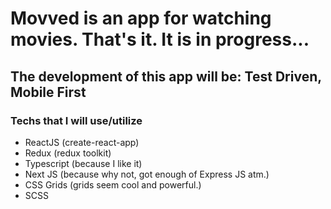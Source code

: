 <h1>Movved is an app for watching movies. That's it. It is in progress...</h1>

<h2>The development of this app will be: Test Driven, Mobile First</h2>

<h3>Techs that I will use/utilize</h3>

- ReactJS (create-react-app)
- Redux (redux toolkit)
- Typescript (because I like it)
- Next JS (because why not, got enough of Express JS atm.)
- CSS Grids (grids seem cool and powerful.)
- SCSS